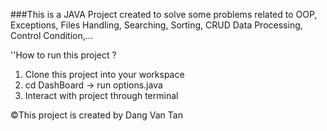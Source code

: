 ###This is a JAVA Project created to solve some problems related to OOP, Exceptions, Files Handling, Searching, Sorting, CRUD Data Processing, Control Condition,...

''How to run this project ?
1. Clone this project into your workspace
2. cd DashBoard -> run options.java
3. Interact with project through terminal

©️This project is created by Dang Van Tan 
